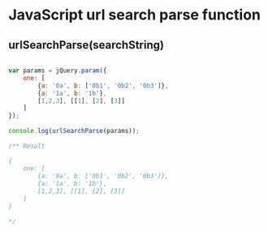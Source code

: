 # JavaScript url search parse function 
## urlSearchParse(searchString)

```javascript

var params = jQuery.param({
    one: [
        {a: '0a', b: ['0b1', '0b2', '0b3']},
        {a: '1a', b: '1b'},
        [1,2,3], [[1], [2], [3]]
    ]
});
 
console.log(urlSearchParse(params));
 
/** Result
 
{
    one: [
        {a: '0a', b: ['0b1', '0b2', '0b3']},
        {a: '1a', b: '1b'},
        [1,2,3], [[1], [2], [3]]
    ]
}
 
*/
